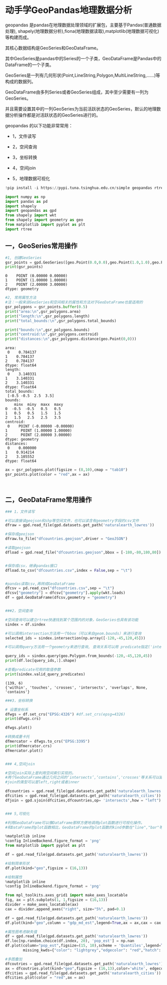 # 动手学GeoPandas地理数据分析


geopandas 是pandas在地理数据处理领域的扩展包，主要基于Pandas(普通数据处理), shapely(地理数据分析),fiona(地理数据读取),matplotlib(地理数据可视化)等构建而成。 

其核心数据结构是GeoSeries和GeoDataFrame。

其中GeoSeries是pandas中的Series的一个子类，GeoDataFrame是Pandas中的DataFrame的一个子类。

GeoSeries是一列有几何形状(Point,LineString,Polygon,MultiLineString,……)等构成的数据列。

GeoDataFrame由多列Series或者GeoSeries组成，其中至少需要有一列为GeoSeries。

并且需要设置其中的一列GeoSeries为当前活跃状态的GeoSeries，默认的地理数据分析操作都是对活跃状态的GeoSeries进行的。


geopandas 的以下功能非常常用：

* 1，文件读写

* 2，空间查询

* 3，坐标转换

* 4，空间join

* 5，地理数据可视化


```python
!pip install -i https://pypi.tuna.tsinghua.edu.cn/simple geopandas rtree mapclassify 
```

```python
import numpy as np 
import pandas as pd 
import shapely 
import geopandas as gpd 
from shapely import wkt 
from shapely import geometry as geo 
from matplotlib import pyplot as plt 
import rtree 

```

## 一，GeoSeries常用操作

```python
#1, 创建GeoSeries
gsr_points = gpd.GeoSeries([geo.Point(0.0,0.0),geo.Point(1.0,1.0),geo.Point(2.0,3.0)]) 
print(gsr_points)
```

```
0    POINT (0.00000 0.00000)
1    POINT (1.00000 1.00000)
2    POINT (2.00000 3.00000)
dtype: geometry
```

```python
#2, 常用属性方法
#注：一般来说GeoSeries和空间相关的属性和方法对于GeoDataFrame也是适用的
gsr_polygons = gsr_points.buffer(0.5)
print("area:\n",gsr_polygons.area)
print("length:\n",gsr_polygons.length)
print("total_bounds:\n",gsr_polygons.total_bounds)

print("bounds:\n",gsr_polygons.bounds)
print("centroid:\n",gsr_polygons.centroid)
print("distances:\n",gsr_polygons.distance(geo.Point(0,0)))

```

```
area:
 0    0.784137
1    0.784137
2    0.784137
dtype: float64
length:
 0    3.140331
1    3.140331
2    3.140331
dtype: float64
total_bounds:
 [-0.5 -0.5  2.5  3.5]
bounds:
    minx  miny  maxx  maxy
0  -0.5  -0.5   0.5   0.5
1   0.5   0.5   1.5   1.5
2   1.5   2.5   2.5   3.5
centroid:
 0    POINT (-0.00000 -0.00000)
1      POINT (1.00000 1.00000)
2      POINT (2.00000 3.00000)
dtype: geometry
distances:
 0    0.000000
1    0.914214
2    3.105552
dtype: float64
```

```python
ax = gsr_polygons.plot(figsize = (8,10),cmap = "tab10") 
gsr_points.plot(color = "red",ax = ax)

```

```python

```

```python

```

## 二，GeoDataFrame常用操作

```python
### 1，文件读写

#可以直接读geojson和shp等空间文件，也可以读含有geometry字段的csv文件
dfraw = gpd.read_file(gpd.datasets.get_path('naturalearth_lowres'))

#保存成geojson
dfraw.to_file("dfcountries.geojson",driver = "GeoJSON")

#读取geojson
dfload = gpd.read_file("dfcountries.geojson",bbox = [-180,-80,180,80]) #可以用bbox或mask过滤范围


#保存成csv，继承pandas接口
dfload.to_csv("dfcountries.csv",index = False,sep = "\t")


#pandas读取csv,再转成GeoDataFrame
dfcsv = pd.read_csv("dfcountries.csv",sep = "\t")
dfcsv["geometry"] = dfcsv["geometry"].apply(wkt.loads)
df = gpd.GeoDataFrame(dfcsv,geometry = "geometry")

```

```python

```

```python
###2，空间查询

#空间查询可以建立rtree快速找到某个范围内的对象，GeoSeries也具有该功能
sindex = df.sindex 

#可以调用intersection方法用一个bbox（可以来自geom.bounds）来进行查询
selected_ids = sindex.intersection(np.array([-120,-45,120,45]))

#可以调用query方法用一个geometry来进行查询, 查询关系可以用 predicate指定('intersect','contains','within'等)

query_ids = sindex.query(geo.Polygon.from_bounds(-120,-45,120,45))
print(df.loc[query_ids,:].shape) 

#查看predicate可用的取值参数
print(sindex.valid_query_predicates)

```

```
(139, 6)
{'within', 'touches', 'crosses', 'intersects', 'overlaps', None, 'contains'}
```

```python
###3，坐标转换

# 设置坐标系
dfwgs = df.set_crs("EPSG:4326") #df.set_crs(epsg=4326)
print(dfwgs.crs)  

dfwgs.plot()
```

```python
#转换成墨卡托
dfmercator = dfwgs.to_crs("EPSG:3395")
print(dfmercator.crs)
dfmercator.plot() 
```

```python

```

```python
### 4,空间join

#空间join实际上是利用空间索引实现的。
#两个GeoDataFrame通过几何之间的‘intersects’,‘contains’,'crosses'等关系可以建立配对关系，从而确定join逻辑。
#join的类型可以是left,right或者inner 

```

```python
dfcountries = gpd.read_file(gpd.datasets.get_path('naturalearth_lowres'))
dfcities = gpd.read_file(gpd.datasets.get_path('naturalearth_cities'))
dfjoin = gpd.sjoin(dfcities,dfcountries,op= 'intersects',how = "left")

```

```python

```

```python
### 5,可视化

#利用GeoDataFrame可以像DataFrame那样方便地调用plot函数进行可视化操作。
#和DataFrame的plot函数相比，GeoDataFrame的plot函数的kind参数在"line","bar"等基础上增加了"geo”类型的绘图类别。
```

```python
%matplotlib inline 
%config InlineBackend.figure_format = 'png'
from matplotlib import pyplot as plt 

df = gpd.read_file(gpd.datasets.get_path('naturalearth_lowres'))

#绘制简单形状
df.plot(kind="geo",figsize = (16,13)) 
```

```python
#绘制属性
%matplotlib inline 
%config InlineBackend.figure_format = 'png'

from mpl_toolkits.axes_grid1 import make_axes_locatable
fig, ax = plt.subplots(1, 1,figsize = (16,13))
divider = make_axes_locatable(ax)
cax = divider.append_axes("right", size="5%", pad=0.1)

df = gpd.read_file(gpd.datasets.get_path('naturalearth_lowres'))
df.plot(kind="geo",column = "gdp_md_est",legend=True,ax = ax,cax = cax  ) 

```

```python
#属性图考虑缺失值
df = gpd.read_file(gpd.datasets.get_path('naturalearth_lowres'))
df.loc[np.random.choice(df.index, 20), 'pop_est'] = np.nan 
df.plot(column="pop_est",figsize=(15, 10),scheme = 'Quantiles',legend=True,
        missing_kwds={"color": "lightgrey","edgecolor": "red","hatch": "///","label": "Missing values"} ) 
```

```python
#多图叠加
dfcoutries = gpd.read_file(gpd.datasets.get_path('naturalearth_lowres'))
ax = dfcoutries.plot(kind="geo",figsize = (16,13),color='white', edgecolor='black') 
dfcities = gpd.read_file(gpd.datasets.get_path('naturalearth_cities'))
dfcities.plot(color = "red",ax = ax)
```

```python

```
